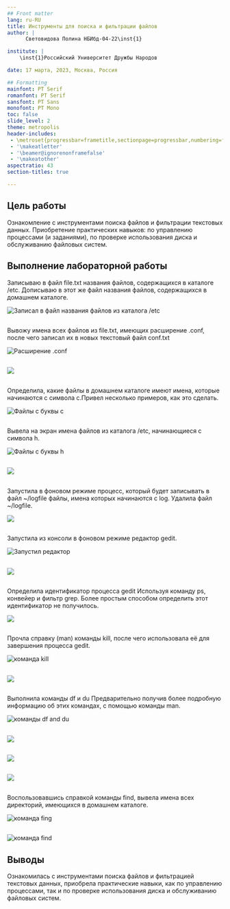 ```yaml
---
## Front matter
lang: ru-RU
title: Инструменты для поиска и фильтрации файлов
author: |
	  Световидова Полина НБИбд-04-22\inst{1}

institute: |
	\inst{1}Российский Университет Дружбы Народов

date: 17 марта, 2023, Москва, Россия

## Formatting
mainfont: PT Serif
romanfont: PT Serif
sansfont: PT Sans
monofont: PT Mono
toc: false
slide_level: 2
theme: metropolis
header-includes: 
 - \metroset{progressbar=frametitle,sectionpage=progressbar,numbering=fraction}
 - '\makeatletter'
 - '\beamer@ignorenonframefalse'
 - '\makeatother'
aspectratio: 43
section-titles: true

---
```


## Цель работы

Ознакомление с инструментами поиска файлов и фильтрации текстовых данных.
Приобретение практических навыков: по управлению процессами (и заданиями), по
проверке использования диска и обслуживанию файловых систем.


## Выполнение лабораторной работы

Записываю в файл file.txt названия файлов, содержащихся в каталоге /etc. Дописываю в этот же файл названия файлов, содержащихся в домашнем каталоге. 

![Записал в файл названия файлов из  каталога /etc](image/1.png)

##

Вывожу имена всех файлов из file.txt, имеющих расширение .conf, после чего записал их в новых текстовый файл conf.txt 

![Расширение .conf](image/2.png)

##

![](image/3.png)

##

Определила, какие файлы в домашнем каталоге имеют имена, которые начинаются с символа с.Привел несколько примеров, как это сделать.

![Файлы с буквы с](image/4.png)

##

Вывела на экран имена файлов из каталога /etc, начинающиеся с символа h.

![Файлы с буквы h](image/5.png)

##

![](image/6.png)

##

Запустила в фоновом режиме процесс, который будет записывать в файл ~/logfile файлы, имена которых начинаются с log.
Удалила файл ~/logfile.

![](image/7.png)

##

Запустила из консоли в фоновом режиме редактор gedit.

![Запустил редактор](image/8.png)

##

![](image/9.png)

##

Определила идентификатор процесса gedit
Используя команду ps, конвейер и
фильтр grep. Более простым способом определить этот идентификатор не получилось.

![](image/10.png)

##

Прочла справку (man) команды kill, после чего использовала её для завершения процесса gedit.

![команда kill](image/11.png)

##

![](image/12.png)

##

Выполнила команды df и du
Предварительно получив более подробную информацию об этих командах, с помощью команды man.

![команды df and du](image/13.png)

##

![](image/14.png)

##

![](image/15.png)

##

![](image/16.png)

##

Воспользовавшись справкой команды find, вывела имена всех директорий, имеющихся в домашнем каталоге.

![команда fing](image/17.png)

##

![команда find](image/18.png)

## Выводы
Ознакомилась с инструментами поиска файлов и фильтрацией текстовых данных, приобрела практические навыки, как по управлению процессами, так и по проверке использования диска и обслуживанию файловых систем.

